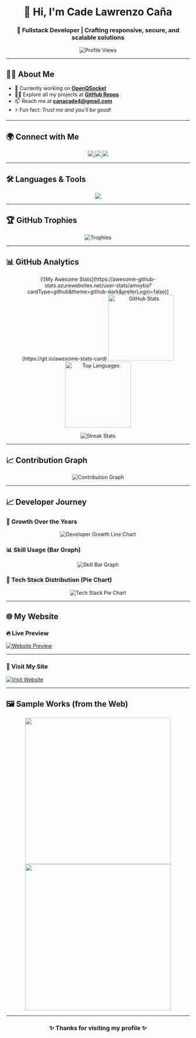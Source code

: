 <!-- Profile Header -->
<h1 align="center">👋 Hi, I'm Cade Lawrenzo Caña</h1>
<h3 align="center">
  🚀 Fullstack Developer | Crafting responsive, secure, and scalable solutions
</h3>

<p align="center">
  <img src="https://komarev.com/ghpvc/?username=amoyba&label=Profile%20views&color=0e75b6&style=flat" alt="Profile Views" />
</p>

---

## 🧑‍💻 About Me  

- 🔭 Currently working on **[OpenQSocket](https://github.com/amoyba/SQUE)**  
- 👨‍💻 Explore all my projects at **[GitHub Repos](https://github.com/amoyba)**  
- 📫 Reach me at **canacade4@gmail.com**  
- ⚡ Fun fact: *Trust me and you'll be good!*  

---

## 🌍 Connect with Me  

<p align="center">
  <a href="https://fb.com/beronica.palavra" target="_blank">
    <img src="https://img.shields.io/badge/Facebook-%231877F2.svg?&style=for-the-badge&logo=facebook&logoColor=white" />
  </a>
  <a href="mailto:canacade4@gmail.com" target="_blank">
    <img src="https://img.shields.io/badge/Email-D14836.svg?&style=for-the-badge&logo=gmail&logoColor=white" />
  </a>
  <a href="https://github.com/amoyba" target="_blank">
    <img src="https://img.shields.io/badge/GitHub-100000.svg?&style=for-the-badge&logo=github&logoColor=white" />
  </a>
</p>

---

## 🛠️ Languages & Tools  

<p align="center">
  <img src="https://skillicons.dev/icons?i=js,ts,react,nodejs,express,php,laravel,java,kotlin,cs,cpp,python,sqlite,mysql,postgresql,docker,linux,git,figma,ps,ai,blender" />
</p>

---

## 🏆 GitHub Trophies  

<p align="center">
  <img src="https://github-profile-trophy.vercel.app/?username=amoyba&theme=tokyonight&column=6&margin-w=10&margin-h=10" alt="Trophies" />
</p>

---

## 📊 GitHub Analytics  

<p align="center">
  [![My Awesome Stats](https://awesome-github-stats.azurewebsites.net/user-stats/amoyba?cardType=github&theme=github-dark&preferLogin=false)](https://git.io/awesome-stats-card)
  <img src="https://github-readme-stats.vercel.app/api?username=amoyba&show_icons=true&theme=tokyonight" alt="GitHub Stats" height="180" />
  <img src="https://github-readme-stats.vercel.app/api/top-langs?username=amoyba&show_icons=true&locale=en&layout=compact&theme=tokyonight" alt="Top Languages" height="180"/>
</p>

<p align="center">
  <img src="https://github-readme-streak-stats.herokuapp.com/?user=amoyba&theme=tokyonight" alt="Streak Stats" />
</p>

---

## 📈 Contribution Graph  

<p align="center">
  <img src="https://github-readme-activity-graph.vercel.app/graph?username=amoyba&theme=tokyo-night" alt="Contribution Graph" />
</p>

---

## 📈 Developer Journey  

### 🚀 Growth Over the Years  
<p align="center">
  <img src="https://quickchart.io/chart?c={type:'line',data:{labels:['2019','2020','2021','2022','2023','2024'],datasets:[{label:'Projects',data:[3,6,10,15,22,28],fill:false,borderColor:'rgb(75,192,192)',tension:0.3}]}}" alt="Developer Growth Line Chart" />
</p>

### 📊 Skill Usage (Bar Graph)  
<p align="center">
  <img src="https://quickchart.io/chart?c={type:'bar',data:{labels:['JavaScript','PHP','C#','Java','Python','C++'],datasets:[{label:'Experience (Years)',data:[4,3,3,2,2,1],backgroundColor:'rgba(54,162,235,0.6)'}]}}" alt="Skill Bar Graph" />
</p>

### 🥧 Tech Stack Distribution (Pie Chart)  
<p align="center">
  <img src="https://quickchart.io/chart?c={type:'pie',data:{labels:['Frontend','Backend','Database','DevOps','Design'],datasets:[{data:[35,30,20,10,5],backgroundColor:['#36A2EB','#FF6384','#FFCE56','#4BC0C0','#9966FF']}]} }" alt="Tech Stack Pie Chart" />
</p>

---

## 🌐 My Website  

### 🔥 Live Preview  
[![Website Preview](https://api.microlink.io/?url=https://dev.osti.com.ph&overlay.browser=dark&overlay.shadow=true&overlay.background=true&overlay.logo=logo)](https://dev.osti.com.ph)

---

### 🚀 Visit My Site  
[![Visit Website](https://img.shields.io/badge/Website-dev.osti.com.ph-0A66C2?style=for-the-badge&logo=google-chrome&logoColor=white)](https://dev.osti.com.ph)

---

## 🖼️ Sample Works (from the Web)

<p align="center">
  <img src="https://source.unsplash.com/800x400/?coding,technology" width="400" />
  <img src="https://source.unsplash.com/800x400/?web,developer" width="400" />
</p>

---

<h3 align="center">✨ Thanks for visiting my profile ✨</h3>
